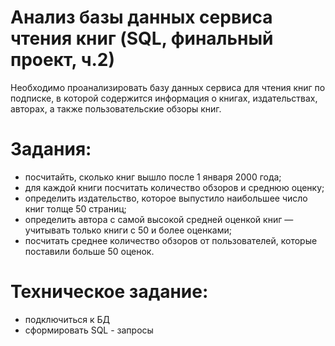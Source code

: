 # Анализ базы данных сервиса чтения книг (SQL, финальный проект, ч.2)

Необходимо проанализировать базу данных сервиса для чтения книг по подписке, в которой содержится информация о книгах, издательствах, авторах, а также пользовательские обзоры книг.

# Задания:
- посчитайть, сколько книг вышло после 1 января 2000 года;
- для каждой книги посчитать количество обзоров и среднюю оценку;
- определить издательство, которое выпустило наибольшее число книг толще 50 страниц;
- определить автора с самой высокой средней оценкой книг — учитывать только книги с 50 и более оценками;
- посчитать среднее количество обзоров от пользователей, которые поставили больше 50 оценок.

# Техническое задание:
- подключиться к БД
- сформировать SQL - запросы 
